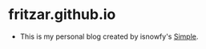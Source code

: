 # fritzar.github.io


- This is my personal blog created by isnowfy's [Simple](https://github.com/isnowfy/simple).
